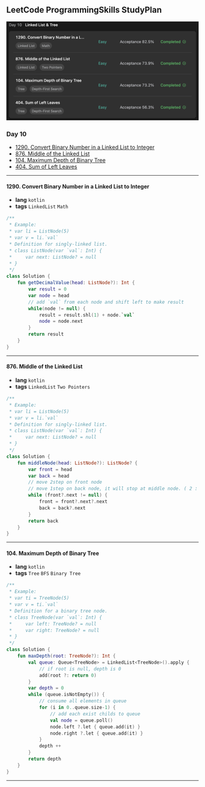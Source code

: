 ## LeetCode ProgrammingSkills StudyPlan

<img src="../../assets/leetcode_program_lv1_day10.png" alt="leetcode_programming_skills_level1_day10" style="zoom:50%;" />

### Day 10

- [1290. Convert Binary Number in a Linked List to Integer](https://leetcode.com/problems/convert-binary-number-in-a-linked-list-to-integer/?envType=study-plan&id=programming-skills-i)
- [876. Middle of the Linked List](https://leetcode.com/problems/middle-of-the-linked-list/?envType=study-plan&id=programming-skills-i)
- [104. Maximum Depth of Binary Tree](https://leetcode.com/problems/maximum-depth-of-binary-tree/?envType=study-plan&id=programming-skills-i)
- [404. Sum of Left Leaves](https://leetcode.com/problems/sum-of-left-leaves/?envType=study-plan&id=programming-skills-i)

---

#### 1290. Convert Binary Number in a Linked List to Integer

- **lang**  `kotlin` 
- **tags**  `LinkedList` `Math`

```kotlin
/**
 * Example:
 * var li = ListNode(5)
 * var v = li.`val`
 * Definition for singly-linked list.
 * class ListNode(var `val`: Int) {
 *     var next: ListNode? = null
 * }
 */
class Solution {
    fun getDecimalValue(head: ListNode?): Int {
        var result = 0
        var node = head
        // add `val` from each node and shift left to make result
        while(node != null) {
            result = result.shl(1) + node.`val`
            node = node.next
        }
        return result
    }
}
```

---

#### 876. Middle of the Linked List

- **lang**  `kotlin` 
- **tags**  `LinkedList` `Two Pointers`

```kotlin
/**
 * Example:
 * var li = ListNode(5)
 * var v = li.`val`
 * Definition for singly-linked list.
 * class ListNode(var `val`: Int) {
 *     var next: ListNode? = null
 * }
 */
class Solution {
    fun middleNode(head: ListNode?): ListNode? {
        var front = head
        var back = head
        // move 2step on front node
        // move 1step on back node, it will stop at middle node. ( 2 : 1 ) =
        while (front?.next != null) {
            front = front?.next?.next
            back = back?.next
        }
        return back
    }
}
```

---

#### 104. Maximum Depth of Binary Tree

- **lang**  `kotlin` 
- **tags**  `Tree` `BFS` `Binary Tree`

```kotlin
/**
 * Example:
 * var ti = TreeNode(5)
 * var v = ti.`val`
 * Definition for a binary tree node.
 * class TreeNode(var `val`: Int) {
 *     var left: TreeNode? = null
 *     var right: TreeNode? = null
 * }
 */
class Solution {
    fun maxDepth(root: TreeNode?): Int {
        val queue: Queue<TreeNode> = LinkedList<TreeNode>().apply {
            // if root is null, depth is 0
            add(root ?: return 0)
        }
        var depth = 0
        while (queue.isNotEmpty()) {
            // consume all elements in queue
            for (i in 0..queue.size-1) {
                // add each exist childs to queue
                val node = queue.poll()
                node.left ?.let { queue.add(it) }
                node.right ?.let { queue.add(it) }
            }
            depth ++
        }
        return depth
    }
}
```

---

